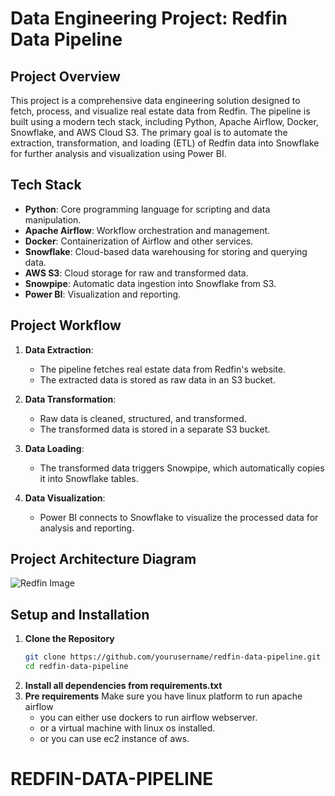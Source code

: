 # Data Engineering Project: Redfin Data Pipeline

## Project Overview

This project is a comprehensive data engineering solution designed to fetch, process, and visualize real estate data from Redfin. The pipeline is built using a modern tech stack, including Python, Apache Airflow, Docker, Snowflake, and AWS Cloud S3. The primary goal is to automate the extraction, transformation, and loading (ETL) of Redfin data into Snowflake for further analysis and visualization using Power BI.

## Tech Stack

- **Python**: Core programming language for scripting and data manipulation.
- **Apache Airflow**: Workflow orchestration and management.
- **Docker**: Containerization of Airflow and other services.
- **Snowflake**: Cloud-based data warehousing for storing and querying data.
- **AWS S3**: Cloud storage for raw and transformed data.
- **Snowpipe**: Automatic data ingestion into Snowflake from S3.
- **Power BI**: Visualization and reporting.

## Project Workflow

1. **Data Extraction**: 
   - The pipeline fetches real estate data from Redfin's website.
   - The extracted data is stored as raw data in an S3 bucket.

2. **Data Transformation**:
   - Raw data is cleaned, structured, and transformed.
   - The transformed data is stored in a separate S3 bucket.

3. **Data Loading**:
   - The transformed data triggers Snowpipe, which automatically copies it into Snowflake tables.

4. **Data Visualization**:
   - Power BI connects to Snowflake to visualize the processed data for analysis and reporting.

## Project Architecture Diagram
![Redfin Image]([https://your-image-link.png](https://github.com/MLwithMuzammil/REDFIN-DATA-PIPELINE/blob/main/Redfin1.drawio%20(1).pdf))
## Setup and Installation

1. **Clone the Repository**
   ```bash
   git clone https://github.com/yourusername/redfin-data-pipeline.git
   cd redfin-data-pipeline
2. **Install all dependencies from requirements.txt**
3. **Pre requirements**
   Make sure you have linux platform to run apache airflow
   - you can either use dockers to run airflow webserver.
   - or a virtual machine with linux os installed.
   - or you can use ec2 instance of aws.
# REDFIN-DATA-PIPELINE
